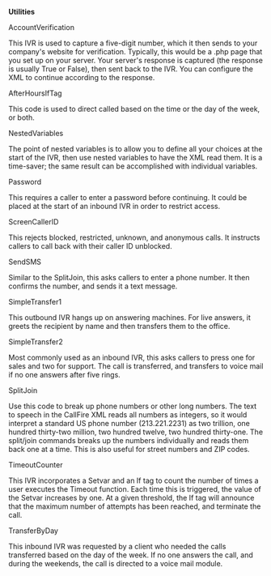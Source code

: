<strong>Utilities</strong>

AccountVerification

This IVR is used to capture a five-digit number, which it then sends to your company's website for verification. Typically, this would be a .php page that you set up on your server. Your server's response is captured (the response is usually True or False), then sent back to the IVR. You can configure the XML to continue according to the response.

AfterHoursIfTag

This code is used to direct called based on the time or the day of the week, or both.

NestedVariables

The point of nested variables is to allow you to define all your choices at the start of the IVR, then use nested variables to have the XML read them. It is a time-saver; the same result can be accomplished with individual variables.

Password

This requires a caller to enter a password before continuing. It could be placed at the start of an inbound IVR in order to restrict access.

ScreenCallerID

This rejects blocked, restricted, unknown, and anonymous calls. It instructs callers to call back with their caller ID unblocked.

SendSMS

Similar to the SplitJoin, this asks callers to enter a phone number. It then confirms the number, and sends it a text message.

SimpleTransfer1

This outbound IVR hangs up on answering machines. For live answers, it greets the recipient by name and then transfers them to the office.

SimpleTransfer2

Most commonly used as an inbound IVR, this asks callers to press one for sales and two for support. The call is transferred, and transfers to voice mail if no one answers after five rings.

SplitJoin

Use this code to break up phone numbers or other long numbers. The text to speech in the CallFire XML reads all numbers as integers, so it would interpret a standard US phone number (213.221.2231) as two trillion, one hundred thirty-two million, two hundred twelve, two hundred thirty-one. The split/join commands breaks up the numbers individually and reads them back one at a time. This is also useful for street numbers and ZIP codes.

TimeoutCounter

This IVR incorporates a Setvar and an If tag to count the number of times a user executes the Timeout function. Each time this is triggered, the value of the Setvar increases by one. At a given threshold, the If tag will announce that the maximum number of attempts has been reached, and terminate the call. 

TransferByDay

This inbound IVR was requested by a client who needed the calls transferred based on the day of the week. If no one answers the call, and during the weekends, the call is directed to a voice mail module.
